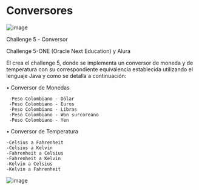 # Conversores
![image](https://user-images.githubusercontent.com/96966179/208186329-a00bc883-9f91-4f37-ba3e-007355e8246b.png)

Challenge 5 - Conversor

Challenge 5-ONE (Oracle Next Education) y Alura 

El crea el challenge 5, donde se implementa un conversor de moneda y de temperatura con su correspondiente equivalencia establecida utilizando el lenguaje Java y como se detalla a continuación:

•	Conversor de Monedas 

     -Peso Colombiano - Dólar
     -Peso Colombiano - Euros 
     -Peso Colombiano - Libras
     -Peso Colombiano - Won surcoreano
     -Peso Colombiano - Yen
   

•	Conversor de Temperatura

    -Celsius a Fahrenheit
    -Celsius a Kelvin
    -Fahrenheit a Celsius
    -Fahrenheit a Kelvin
    -Kelvin a Celsius
    -Kelvin a Fahrenheit

![image](https://user-images.githubusercontent.com/96966179/208186394-3408d312-0135-4890-ae03-0f781c8aa501.png)
